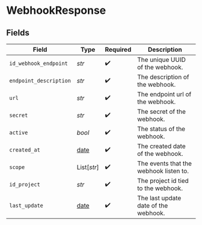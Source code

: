 # WebhookResponse


## Fields

| Field                                                                | Type                                                                 | Required                                                             | Description                                                          |
| -------------------------------------------------------------------- | -------------------------------------------------------------------- | -------------------------------------------------------------------- | -------------------------------------------------------------------- |
| `id_webhook_endpoint`                                                | *str*                                                                | :heavy_check_mark:                                                   | The unique UUID of the webhook.                                      |
| `endpoint_description`                                               | *str*                                                                | :heavy_check_mark:                                                   | The description of the webhook.                                      |
| `url`                                                                | *str*                                                                | :heavy_check_mark:                                                   | The endpoint url of the webhook.                                     |
| `secret`                                                             | *str*                                                                | :heavy_check_mark:                                                   | The secret of the webhook.                                           |
| `active`                                                             | *bool*                                                               | :heavy_check_mark:                                                   | The status of the webhook.                                           |
| `created_at`                                                         | [date](https://docs.python.org/3/library/datetime.html#date-objects) | :heavy_check_mark:                                                   | The created date  of the webhook.                                    |
| `scope`                                                              | List[*str*]                                                          | :heavy_check_mark:                                                   | The events that the webhook listen to.                               |
| `id_project`                                                         | *str*                                                                | :heavy_check_mark:                                                   | The project id tied to the webhook.                                  |
| `last_update`                                                        | [date](https://docs.python.org/3/library/datetime.html#date-objects) | :heavy_check_mark:                                                   | The last update date of the webhook.                                 |